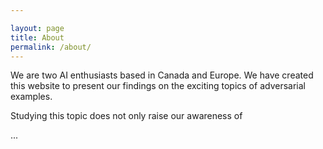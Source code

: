 ```yaml
---

layout: page
title: About
permalink: /about/
---
```


We are two AI enthusiasts based in Canada and Europe. We have created this website to present our findings on the exciting topics of adversarial examples.

Studying this topic does not only raise our awareness of


...